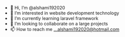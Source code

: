 - 👋 Hi, I’m @alshami192020
- 👀 I’m interested in website development technology
- 🌱 I’m currently learning laravel framework
- 💞️ I’m looking to collaborate on a large projects
- 📫 How to reach me ...alshami192020@hotmail.com

<!---
alshami192020/alshami192020 is a ✨ special ✨ repository because its `README.md` (this file) appears on your GitHub profile.
You can click the Preview link to take a look at your changes.
--->

